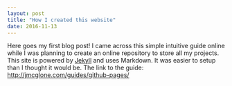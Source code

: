```yaml
---
layout: post
title: "How I created this website"
date: 2016-11-13
---
```


Here goes my first blog post!
I came across this simple intuitive guide online while I was planning to create an online repository to store all my projects. 
This site is powered by [Jekyll](http://jekyllrb.com) and uses Markdown. It was easier to setup than I thought it would be.
The link to the guide: http://jmcglone.com/guides/github-pages/
